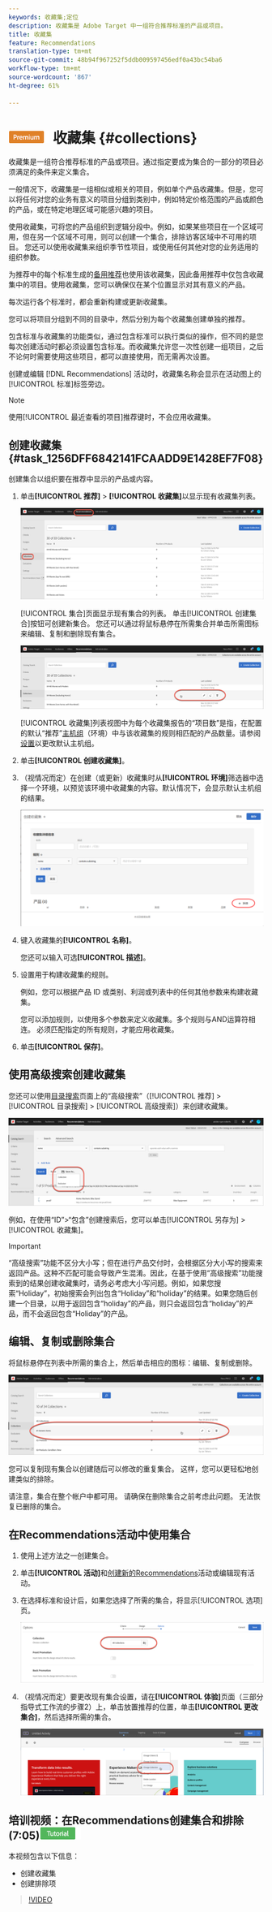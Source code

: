 ```yaml
---
keywords: 收藏集;定位
description: 收藏集是 Adobe Target 中一组符合推荐标准的产品或项目。
title: 收藏集
feature: Recommendations
translation-type: tm+mt
source-git-commit: 48b94f967252f5ddb009597456edf0a43bc54ba6
workflow-type: tm+mt
source-wordcount: '867'
ht-degree: 61%

---
```



# ![PREMIUM](/help/assets/premium.png) 收藏集 {#collections}

收藏集是一组符合推荐标准的产品或项目。通过指定要成为集合的一部分的项目必须满足的条件来定义集合。

一般情况下，收藏集是一组相似或相关的项目，例如单个产品收藏集。但是，您可以将任何对您的业务有意义的项目分组到类别中，例如特定价格范围的产品或颜色的产品，或在特定地理区域可能感兴趣的项目。

使用收藏集，可将您的产品组织到逻辑分段中。例如，如果某些项目在一个区域可用，但在另一个区域不可用，则可以创建一个集合，排除访客区域中不可用的项目。 您还可以使用收藏集来组织季节性项目，或使用任何其他对您的业务适用的组织参数。

为推荐中的每个标准生成的[备用推荐](/help/c-recommendations/c-algorithms/backup-recs.md)也使用该收藏集，因此备用推荐中仅包含收藏集中的项目。使用收藏集，您可以确保仅在某个位置显示对其有意义的产品。

每次运行各个标准时，都会重新构建或更新收藏集。

您可以将项目分组到不同的目录中，然后分别为每个收藏集创建单独的推荐。

包含标准与收藏集的功能类似，通过包含标准可以执行类似的操作，但不同的是您每次创建活动时都必须设置包含标准。而收藏集允许您一次性创建一组项目，之后不论何时需要使用这些项目，都可以直接使用，而无需再次设置。

创建或编辑 [!DNL Recommendations] 活动时，收藏集名称会显示在活动图上的[!UICONTROL 标准]标签旁边。

>[!NOTE]
>
>使用[!UICONTROL 最近查看的项目]推荐键时，不会应用收藏集。

## 创建收藏集 {#task_1256DFF6842141FCAADD9E1428EF7F08}

创建集合以组织要在推荐中显示的产品或内容。

1. 单击&#x200B;**[!UICONTROL 推荐]** > **[!UICONTROL 收藏集]**&#x200B;以显示现有收藏集列表。

   ![收藏集列表](assets/collections_list.png)

   [!UICONTROL 集合]页面显示现有集合的列表。 单击[!UICONTROL 创建集合]按钮可创建新集合。 您还可以通过将鼠标悬停在所需集合并单击所需图标来编辑、复制和删除现有集合。

   ![悬停图标：编辑、复制和删除](/help/c-recommendations/c-products/assets/hover-icons.png)

   [!UICONTROL 收藏集]列表视图中为每个收藏集报告的“项目数”是指，在配置的默认“推荐”[主机组](/help/administrating-target/hosts.md)（环境）中与该收藏集的规则相匹配的产品数量。请参阅[设置](/help/c-recommendations/plan-implement.md#concept_C1E1E2351413468692D6C21145EF0B84)以更改默认主机组。

1. 单击&#x200B;**[!UICONTROL 创建收藏集]**。

1. （视情况而定）在创建（或更新）收藏集时从&#x200B;**[!UICONTROL 环境]**&#x200B;筛选器中选择一个环境，以预览该环境中收藏集的内容。默认情况下，会显示默认主机组的结果。

   ![创建收藏集](/help/c-recommendations/c-products/assets/CreateCollection.png)

1. 键入收藏集的&#x200B;**[!UICONTROL 名称]**。

   您还可以输入可选&#x200B;**[!UICONTROL 描述]**。

1. 设置用于构建收藏集的规则。

   例如，您可以根据产品 ID 或类别、利润或列表中的任何其他参数来构建收藏集。

   您可以添加规则，以使用多个参数来定义收藏集。多个规则与AND运算符相连。 必须匹配指定的所有规则，才能应用收藏集。

1. 单击&#x200B;**[!UICONTROL 保存]**。

## 使用高级搜索创建收藏集

您还可以使用[目录搜索](/help/c-recommendations/c-products/catalog-search.md#save-as)页面上的“高级搜索”（[!UICONTROL 推荐] > [!UICONTROL 目录搜索] > [!UICONTROL 高级搜索]）来创建收藏集。

![另存为对话框](/help/c-recommendations/c-products/assets/save-as.png)

例如，在使用“ID”>“包含”创建搜索后，您可以单击[!UICONTROL 另存为] > [!UICONTROL 收藏集]。

>[!IMPORTANT]
>
>“高级搜索”功能不区分大小写；但在进行产品交付时，会根据区分大小写的搜索来返回产品。这种不匹配可能会导致产生混淆。因此，在基于使用“高级搜索”功能搜索到的结果创建收藏集时，请务必考虑大小写问题。例如，如果您搜索“Holiday”，初始搜索会列出包含“Holiday”和“holiday”的结果。如果您随后创建一个目录，以用于返回包含“holiday”的产品，则只会返回包含“holiday”的产品，而不会返回包含“Holiday”的产品。

## 编辑、复制或删除集合

将鼠标悬停在列表中所需的集合上，然后单击相应的图标：编辑、复制或删除。

![集合的悬停图标](/help/c-recommendations/c-products/assets/hover-collections.png)

您可以复制现有集合以创建随后可以修改的重复集合。 这样，您可以更轻松地创建类似的排除。

请注意，集合在整个帐户中都可用。 请确保在删除集合之前考虑此问题。 无法恢复已删除的集合。

## 在Recommendations活动中使用集合

1. 使用上述方法之一创建集合。

1. 单击&#x200B;**[!UICONTROL 活动]**&#x200B;和[创建新的Recommendations](/help/c-recommendations/t-create-recs-activity/create-recs-activity.md)活动或编辑现有活动。

1. 在选择标准和设计后，如果您选择了所需的集合，将显示[!UICONTROL 选项]页。

   ![选择集合选项](/help/c-recommendations/c-products/assets/choose-collection.png)

1. （视情况而定）要更改现有集合设置，请在&#x200B;**[!UICONTROL 体验]**&#x200B;页面（三部分指导式工作流的步骤2）上，单击放置推荐的位置，单击&#x200B;**[!UICONTROL 更改集合]**，然后选择所需的集合。

   ![更改集合选项](/help/c-recommendations/c-products/assets/change-collection.png)

## 培训视频：在Recommendations创建集合和排除(7:05)![教程徽章](/help/assets/tutorial.png)

本视频包含以下信息：

* 创建收藏集
* 创建排除项

>[!VIDEO](https://video.tv.adobe.com/v/27689)